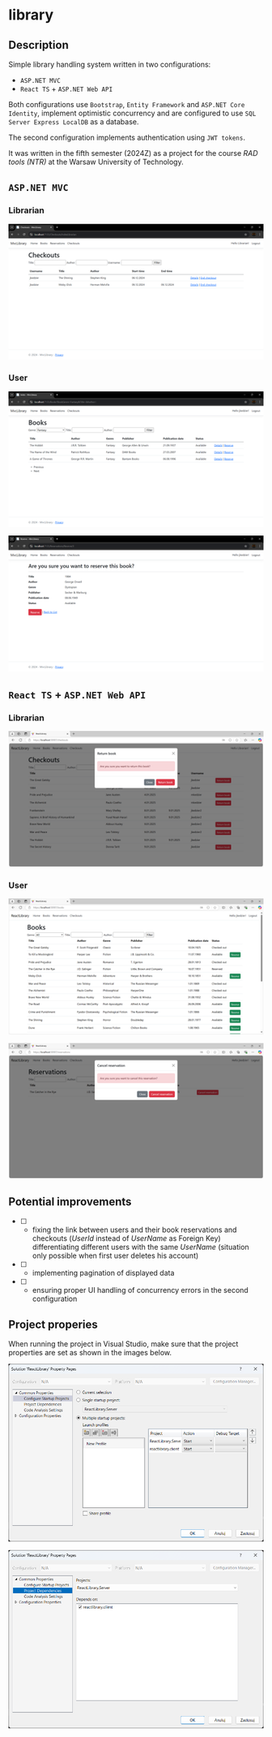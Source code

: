 # library
## Description
Simple library handling system written in two configurations:
- `ASP.NET MVC`
- `React TS` + `ASP.NET Web API`

Both configurations use `Bootstrap`, `Entity Framework` and `ASP.NET Core Identity`, implement optimistic concurrency and are configured to use `SQL Server Express LocalDB` as a database.

The second configuration implements authentication using `JWT tokens`.

It was written in the fifth semester (2024Z) as a project for the course *RAD tools (NTR)* at the Warsaw University of Technology.

## `ASP.NET MVC`

### Librarian

![alt text](./imgs/mvc_admin.png)

### User

![alt text](./imgs/mvc_books.png)

![alt text](./imgs/mvc_reserve.png)

## `React TS` + `ASP.NET Web API`

### Librarian

![alt text](./imgs/react_return_book.png)

### User

![alt text](./imgs/react_books.png)

![alt text](./imgs/react_cancel_reservation.png)

## Potential improvements
- [ ] - fixing the link between users and their book reservations and checkouts (*UserId* instead of *UserName* as Foreign Key) differentiating different users with the same *UserName* (situation only possible when first user deletes his account)
- [ ] - implementing pagination of displayed data
- [ ] - ensuring proper UI handling of concurrency errors in the second configuration

## Project properies
When running the project in Visual Studio, make sure that the project properties are set as shown in the images below.

![Project properties](./imgs/properties1.png)

![Project properties](./imgs/properties2.png)